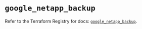 # `google_netapp_backup`

Refer to the Terraform Registry for docs: [`google_netapp_backup`](https://registry.terraform.io/providers/hashicorp/google/6.31.0/docs/resources/netapp_backup).

